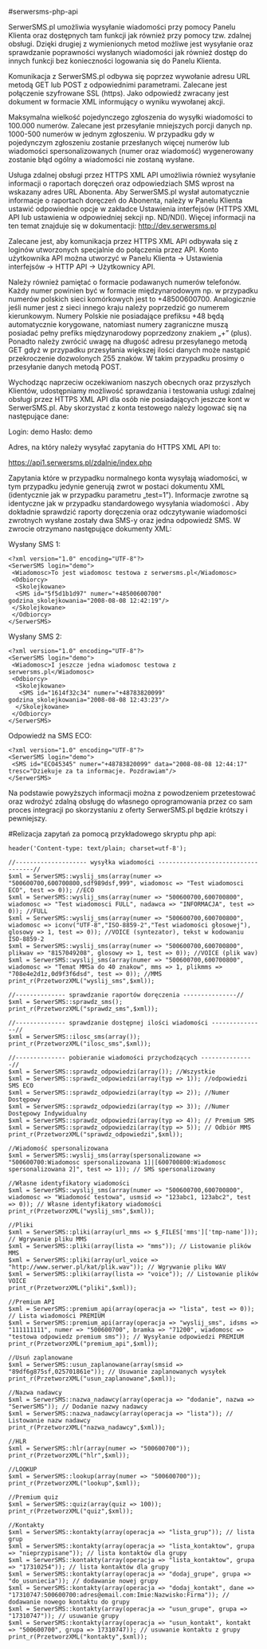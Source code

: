 #serwersms-php-api

SerwerSMS.pl umożliwia wysyłanie wiadomości przy pomocy Panelu Klienta oraz dostępnych tam funkcji jak również przy pomocy tzw. zdalnej obsługi. Dzięki drugiej z wymienionych metod możliwe jest wysyłanie oraz sprawdzanie poprawności wysłanych wiadomości jak również dostęp do innych funkcji bez konieczności logowania się do Panelu Klienta.

Komunikacja z SerwerSMS.pl odbywa się poprzez wywołanie adresu URL metodą GET lub POST z odpowiednimi parametrami. Zalecane jest połączenie szyfrowane SSL (https). Jako odpowiedź zwracany jest dokument w formacie XML informujący o wyniku wywołanej akcji. 

Maksymalna wielkość pojedynczego zgłoszenia do wysyłki wiadomości to 100.000 numerów. Zalecane jest przesyłanie mniejszych porcji danych np. 1000-500 numerów w jednym zgłoszeniu. W przypadku gdy w pojedynczym zgłoszeniu zostanie przesłanych więcej numerów lub wiadomości spersonalizowanych (numer oraz wiadomość) wygenerowany zostanie błąd ogólny a wiadomości nie zostaną wysłane.

Usługa zdalnej obsługi przez HTTPS XML API umożliwia również wysyłanie informacji o raportach doręczeń oraz odpowiedziach SMS wprost na wskazany adres URL Abonenta. Aby SerwerSMS.pl wysłał automatycznie informacje o raportach doręczeń do Abonenta, należy w Panelu Klienta ustawić odpowiednie opcje w zakładce Ustawienia interfejsów (HTTPS XML API lub ustawienia w odpowiedniej sekcji np. ND/NDI). Więcej informacji na ten temat znajduje się w dokumentacji: http://dev.serwersms.pl

Zalecane jest, aby komunikacja przez HTTPS XML API odbywała się z loginów utworzonych specjalnie do połączenia przez API. Konto użytkownika API można utworzyć w Panelu Klienta → Ustawienia interfejsów → HTTP API → Użytkownicy API.

Należy również pamiętać o formacie podawanych numerów telefonów. Każdy numer powinien być w formacie międzynarodowym np. w przypadku numerów polskich sieci komórkowych jest to +48500600700. Analogicznie jeśli numer jest z sieci innego kraju należy poprzedzić go numerem kierunkowym. Numery Polskie nie posiadające prefiksu +48 będą automatycznie korygowane, natomiast numery zagraniczne muszą posiadać pełny prefiks międzynarodowy poprzedzony znakiem „+” (plus). Ponadto należy zwrócić uwagę na długość adresu przesyłanego metodą GET gdyż w przypadku przesyłania większej ilości danych może nastąpić przekroczenie dozwolonych 255 znaków. W takim przypadku prosimy o przesyłanie danych metodą POST.

Wychodząc naprzeciw oczekiwaniom naszych obecnych oraz przyszłych Klientów, udostępniamy możliwość sprawdzania i testowania usługi zdalnej obsługi przez HTTPS XML API dla osób nie posiadających jeszcze kont w SerwerSMS.pl. Aby skorzystać z konta testowego należy logować się na następujące dane:

Login: demo
Hasło: demo

Adres, na który należy wysyłać zapytania do HTTPS XML API to:

https://api1.serwersms.pl/zdalnie/index.php

Zapytania które w przypadku normalnego konta wysyłają wiadomości, w tym przypadku jedynie generują zwrot w postaci dokumentu XML (identycznie jak w przypadku parametru „test=1”). Informacje zwrotne są identyczne jak w przypadku standardowego wysyłania wiadomości . Aby dokładnie sprawdzić raporty doręczenia oraz odczytywanie wiadomości zwrotnych wysłane zostały dwa SMS-y oraz jedna odpowiedź SMS. W zwrocie otrzymano następujące dokumenty XML:

Wysłany SMS 1:

    <?xml version="1.0" encoding="UTF-8"?>
    <SerwerSMS login="demo">
     <Wiadomosc>To jest wiadomosc testowa z serwersms.pl</Wiadomosc>
     <Odbiorcy>
      <Skolejkowane>
      <SMS id="5f5d1b1d97" numer="+48500600700" godzina_skolejkowania="2008-08-08 12:42:19"/>
     </Skolejkowane>
     </Odbiorcy>
    </SerwerSMS>

Wysłany SMS 2:

    <?xml version="1.0" encoding="UTF-8"?>
    <SerwerSMS login="demo">
     <Wiadomosc>I jeszcze jedna wiadomosc testowa z serwersms.pl</Wiadomosc>
     <Odbiorcy>
      <Skolejkowane>
       <SMS id="1614f32c34" numer="+48783820099" godzina_skolejkowania="2008-08-08 12:43:23"/>
      </Skolejkowane>
     </Odbiorcy>
    </SerwerSMS>

Odpowiedź na SMS ECO:

    <?xml version="1.0" encoding="UTF-8"?>
    <SerwerSMS login="demo">
     <SMS id="ECO45345" numer="+48783820099" data="2008-08-08 12:44:17" tresc="Dziekuje za ta informacje. Pozdrawiam"/>
    </SerwerSMS>

Na podstawie powyższych informacji można z powodzeniem przetestować oraz wdrożyć zdalną obsługę do własnego oprogramowania przez co sam proces integracji po skorzystaniu z oferty SerwerSMS.pl będzie krótszy i pewniejszy.


#Relizacja zapytań za pomocą przykładowego skryptu php api:

    header('Content-type: text/plain; charset=utf-8');
    
    //-------------------- wysyłka wiadomości -----------------------------------//
    $xml = SerwerSMS::wyslij_sms(array(numer => "500600700,600700800,sdf989dsf,999", wiadomosc => "Test wiadomosci ECO", test => 0)); //ECO
    $xml = SerwerSMS::wyslij_sms(array(numer => "500600700,600700800", wiadomosc => "Test wiadomosci FULL", nadawca => "INFORMACJA", test => 0)); //FULL
    $xml = SerwerSMS::wyslij_sms(array(numer => "500600700,600700800", wiadomosc => iconv("UTF-8","ISO-8859-2","Test wiadomości głosowej"), glosowy => 1, test => 0)); //VOICE (syntezator), tekst w kodowaniu ISO-8859-2
    $xml = SerwerSMS::wyslij_sms(array(numer => "500600700,600700800", plikwav => "8157049208", glosowy => 1, test => 0)); //VOICE (plik wav)
    $xml = SerwerSMS::wyslij_sms(array(numer => "500600700,600700800", wiadomosc => "Temat MMSa do 40 znakow", mms => 1, plikmms => "708e4e2d1z,0d9f3f6dsd", test => 0)); //MMS
    print_r(PrzetworzXML("wyslij_sms",$xml));
    
    //-------------- sprawdzanie raportów doręczenia ---------------//
    $xml = SerwerSMS::sprawdz_sms();
    print_r(PrzetworzXML("sprawdz_sms",$xml));
    
    //-------------- sprawdzanie dostępnej ilości wiadomości ---------------//
    $xml = SerwerSMS::ilosc_sms(array());
    print_r(PrzetworzXML("ilosc_sms",$xml));
    
    //-------------- pobieranie wiadomości przychodzących ---------------//
    $xml = SerwerSMS::sprawdz_odpowiedzi(array()); //Wszystkie
    $xml = SerwerSMS::sprawdz_odpowiedzi(array(typ => 1)); //odpowiedzi SMS ECO
    $xml = SerwerSMS::sprawdz_odpowiedzi(array(typ => 2)); //Numer Dostępowy
    $xml = SerwerSMS::sprawdz_odpowiedzi(array(typ => 3)); //Numer Dostępowy Indywidualny
    $xml = SerwerSMS::sprawdz_odpowiedzi(array(typ => 4)); // Premium SMS
    $xml = SerwerSMS::sprawdz_odpowiedzi(array(typ => 5)); // Odbiór MMS
    print_r(PrzetworzXML("sprawdz_odpowiedzi",$xml));
    
    //Wiadomość spersonalizowana
    $xml = SerwerSMS::wyslij_sms(array(spersonalizowane => "500600700:Wiadomosc spersonalizowana 1]|[600700800:Wiadomosc spersonalizowana 2]", test => 1)); // SMS spersonalizowany
    
    //Własne identyfikatory wiadomości
    $xml = SerwerSMS::wyslij_sms(array(numer => "500600700,600700800", wiadomosc => "Wiadomość testowa", usmsid => "123abc1, 123abc2", test => 0)); // Własne identyfikatory wiadomości
    print_r(PrzetworzXML("wyslij_sms",$xml));
    
    //Pliki
    $xml = SerwerSMS::pliki(array(url_mms => $_FILES['mms']['tmp-name'])); // Wgrywanie pliku MMS
    $xml = SerwerSMS::pliki(array(lista => "mms")); // Listowanie plików MMS
    $xml = SerwerSMS::pliki(array(url_voice => "http://www.serwer.pl/kat/plik.wav")); // Wgrywanie pliku WAV
    $xml = SerwerSMS::pliki(array(lista => "voice")); // Listowanie plików VOICE
    print_r(PrzetworzXML("pliki",$xml));
    
    //Premium API
    $xml = SerwerSMS::premium_api(array(operacja => "lista", test => 0)); // Lista wiadomości PREMIUM
    $xml = SerwerSMS::premium_api(array(operacja => "wyslij_sms", idsms => "111111111", numer => "500600700", bramka => "71200", wiadomosc => "testowa odpowiedz premium sms")); // Wysyłanie odpowiedzi PREMIUM
    print_r(PrzetworzXML("premium_api",$xml));
    
    //Usuń zaplanowane
    $xml = SerwerSMS::usun_zaplanowane(array(smsid => "89df6g875sf,025701861e")); // Usuwanie zaplanowanych wysyłek
    print_r(PrzetworzXML("usun_zaplanowane",$xml));
    
    //Nazwa nadawcy
    $xml = SerwerSMS::nazwa_nadawcy(array(operacja => "dodanie", nazwa => "SerwerSMS")); // Dodanie nazwy nadawcy
    $xml = SerwerSMS::nazwa_nadawcy(array(operacja => "lista")); // Listowanie nazw nadawcy
    print_r(PrzetworzXML("nazwa_nadawcy",$xml));
    
    //HLR
    $xml = SerwerSMS::hlr(array(numer => "500600700"));
    print_r(PrzetworzXML("hlr",$xml));
    
    //LOOKUP
    $xml = SerwerSMS::lookup(array(numer => "500600700"));
    print_r(PrzetworzXML("lookup",$xml));
    
    //Premium quiz
    $xml = SerwerSMS::quiz(array(quiz => 100));
    print_r(PrzetworzXML("quiz",$xml));
    
    //Kontakty
    $xml = SerwerSMS::kontakty(array(operacja => "lista_grup")); // lista grup
    $xml = SerwerSMS::kontakty(array(operacja => "lista_kontaktow", grupa => "nieprzypisane")); // lista kontaktów dla grupy
    $xml = SerwerSMS::kontakty(array(operacja => "lista_kontaktow", grupa => "17310254")); // lista kontaktów dla grupy
    $xml = SerwerSMS::kontakty(array(operacja => "dodaj_grupe", grupa => "do_usuniecia")); // dodawanie nowej grupy
    $xml = SerwerSMS::kontakty(array(operacja => "dodaj_kontakt", dane => "17310747:500600700:adres@email.com:Imie:Nazwisko:Firma")); // dodawanie nowego kontaktu do grupy
    $xml = SerwerSMS::kontakty(array(operacja => "usun_grupe", grupa => "17310747")); // usuwanie grupy
    $xml = SerwerSMS::kontakty(array(operacja => "usun_kontakt", kontakt => "500600700", grupa => 17310747)); // usuwanie kontaktu z grupy
    print_r(PrzetworzXML("kontakty",$xml));
